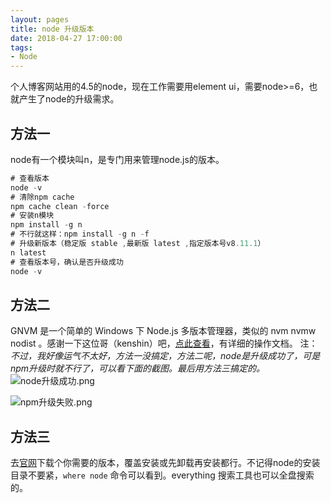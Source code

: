 ```yaml
---
layout: pages
title: node 升级版本
date: 2018-04-27 17:00:00
tags:
- Node
---
```


个人博客网站用的4.5的node，现在工作需要用element ui，需要node>=6，也就产生了node的升级需求。
<!-- more -->

## 方法一
node有一个模块叫n，是专门用来管理node.js的版本。
```swift
# 查看版本
node -v 
# 清除npm cache
npm cache clean -force
# 安装n模块
npm install -g n 
# 不行就这样：npm install -g n -f
# 升级新版本（稳定版 stable ,最新版 latest ,指定版本号v8.11.1）
n latest
# 查看版本号，确认是否升级成功
node -v 
```

## 方法二
GNVM 是一个简单的 Windows 下 Node.js 多版本管理器，类似的 nvm nvmw nodist 。感谢一下这位哥（kenshin）吧，[点此查看](https://github.com/Kenshin/gnvm)，有详细的操作文档。
注：*不过，我好像运气不太好，方法一没搞定，方法二呢，node是升级成功了，可是npm升级时就不行了，可以看下面的截图。最后用方法三搞定的。*
![node升级成功.png](https://upload-images.jianshu.io/upload_images/1464420-8c9d26b576d51932.png?imageMogr2/auto-orient/strip%7CimageView2/2/w/1240)

![npm升级失败.png](https://upload-images.jianshu.io/upload_images/1464420-760e4e07c6b88200.png?imageMogr2/auto-orient/strip%7CimageView2/2/w/1240)


## 方法三
去[官网](https://nodejs.org/en/)下载个你需要的版本，覆盖安装或先卸载再安装都行。不记得node的安装目录不要紧，`where node` 命令可以看到。everything 搜索工具也可以全盘搜索的。
